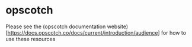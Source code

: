 # opscotch

Please see the (opscotch documentation website)[https://docs.opscotch.co/docs/current/introduction/audience] for how to use these resources

